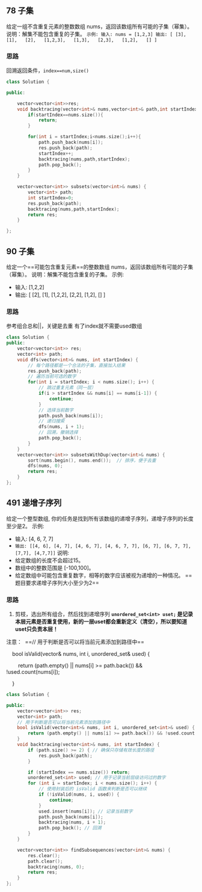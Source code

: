 ## 78 子集
给定一组不含重复元素的整数数组 nums，返回该数组所有可能的子集（幂集）。
说明：解集不能包含重复的子集。
`示例: 输入: nums = [1,2,3] 输出: [ [3],   [1],   [2],   [1,2,3],   [1,3],   [2,3],   [1,2],   [] ]`

### 思路
回溯返回条件，`index==num,size()`

```c++
class Solution {

public:

    vector<vector<int>>res;
    void backtracing(vector<int>& nums,vector<int>& path,int startIndex){
        if(startIndex==nums.size()){
            return;
        }

        for(int i = startIndex;i<nums.size();i++){
            path.push_back(nums[i]);
            res.push_back(path);
            startIndex++;
            backtracing(nums,path,startIndex);
            path.pop_back();
        }
    }

    vector<vector<int>> subsets(vector<int>& nums) {
        vector<int> path;
        int startIndex=0;
        res.push_back(path);
        backtracing(nums,path,startIndex);
        return res;
    }

};
```
## 90 子集
给定一个==可能包含重复元素==的整数数组 nums，返回该数组所有可能的子集（幂集）。
说明：解集不能包含重复的子集。
示例:
- 输入: [1,2,2]
- 输出: [ [2], [1], [1,2,2], [2,2], [1,2], [] ]

### 思路
参考组合总和||，关键是去重
有了index就不需要used数组
```c++
class Solution {
public:
    vector<vector<int>> res;
    vector<int> path;
    void dfs(vector<int>& nums, int startIndex) {
        // 每个路径都是一个合法的子集，直接加入结果
        res.push_back(path);
        // 遍历当前可选的数字
        for(int i = startIndex; i < nums.size(); i++) {
            // 跳过重复元素（同一层）
            if(i > startIndex && nums[i] == nums[i-1]) {
                continue;
            }
            // 选择当前数字
            path.push_back(nums[i]);
            // 递归搜索
            dfs(nums, i + 1);
            // 回溯，撤销选择
            path.pop_back();
        }
    }
    vector<vector<int>> subsetsWithDup(vector<int>& nums) {
        sort(nums.begin(), nums.end());  // 排序，便于去重
        dfs(nums, 0);
        return res;
    }
};
```
## 491 递增子序列

给定一个整型数组, 你的任务是找到所有该数组的递增子序列，递增子序列的长度至少是2。
示例:
- 输入: [4, 6, 7, 7]
- `输出: [[4, 6], [4, 7], [4, 6, 7], [4, 6, 7, 7], [6, 7], [6, 7, 7], [7,7], [4,7,7]]`
说明:
- 给定数组的长度不会超过15。
- 数组中的整数范围是 [-100,100]。
- 给定数组中可能包含重复数字，相等的数字应该被视为递增的一种情况。
==题目要求递增子序列大小至少为2==
### 思路

1. 剪枝，选出所有组合，然后找到递增序列
**`unordered_set<int> uset;` 是记录本层元素是否重复使用，新的一层uset都会重新定义（清空），所以要知道uset只负责本层！**

注意：
 ==// 用于判断是否可以将当前元素添加到路径中==

    bool isValid(vector<int>& nums, int i, unordered_set<int>& used) {

        return (path.empty() || nums[i] >= path.back()) && !used.count(nums[i]);

    }

```c++
class Solution {

public:
    vector<vector<int>> res;
    vector<int> path;
    // 用于判断是否可以将当前元素添加到路径中
    bool isValid(vector<int>& nums, int i, unordered_set<int>& used) {
        return (path.empty() || nums[i] >= path.back()) && !used.count(nums[i]);
    }
    void backtracing(vector<int>& nums, int startIndex) {
        if (path.size() >= 2) { // 确保只存储有效长度的路径
            res.push_back(path);
        }

        if (startIndex == nums.size()) return;
        unordered_set<int> used; // 用于记录当前层级访问过的数字
        for (int i = startIndex; i < nums.size(); i++) {
            // 使用封装后的 isValid 函数来判断是否可以继续
            if (!isValid(nums, i, used)) {
                continue;
            }
            used.insert(nums[i]); // 记录当前数字
            path.push_back(nums[i]);
            backtracing(nums, i + 1);
            path.pop_back(); // 回溯
        }
    }

    vector<vector<int>> findSubsequences(vector<int>& nums) {
        res.clear();
        path.clear();
        backtracing(nums, 0);
        return res;
    }
};
```

